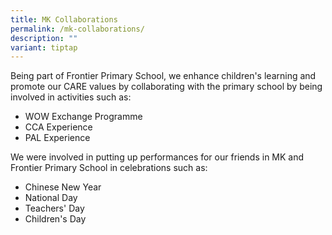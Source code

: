 ```yaml
---
title: MK Collaborations
permalink: /mk-collaborations/
description: ""
variant: tiptap
---
```

<p>Being part of Frontier Primary School, we enhance children's learning and promote our CARE values by collaborating with the primary school by being involved in activities such as:</p>
<ul>
<li>WOW Exchange Programme</li>
<li>CCA Experience</li>
<li>PAL Experience</li>
</ul>
<p>We were involved in putting up performances for our friends in MK and Frontier Primary School in celebrations such as:</p>
<ul>
<li>Chinese New Year</li>
<li>National Day</li>
<li>Teachers' Day</li>
<li>Children's Day</li>
</ul>